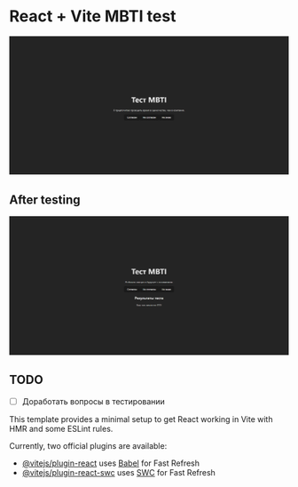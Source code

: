 # React + Vite MBTI test

![](./public/docs/imgs/testing.png)

## After testing

![](./public/docs/imgs/after_testing.png)


## TODO

- [ ] Доработать вопросы в тестировании

This template provides a minimal setup to get React working in Vite with HMR and some ESLint rules.

Currently, two official plugins are available:

- [@vitejs/plugin-react](https://github.com/vitejs/vite-plugin-react/blob/main/packages/plugin-react/README.md) uses [Babel](https://babeljs.io/) for Fast Refresh
- [@vitejs/plugin-react-swc](https://github.com/vitejs/vite-plugin-react-swc) uses [SWC](https://swc.rs/) for Fast Refresh
